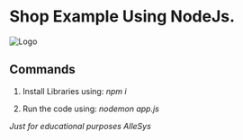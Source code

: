 # Shop Example Using NodeJs. 

<img src="https://drive.google.com/drive/my-drive" alt="Logo">

## Commands 
1. Install Libraries using: 
_npm i_

2. Run the code using: 
_nodemon app.js_



_Just for educational purposes AlleSys_